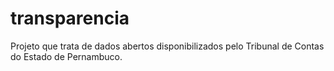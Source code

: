 # transparencia
Projeto que trata de dados abertos disponibilizados pelo Tribunal de Contas do Estado de Pernambuco.
